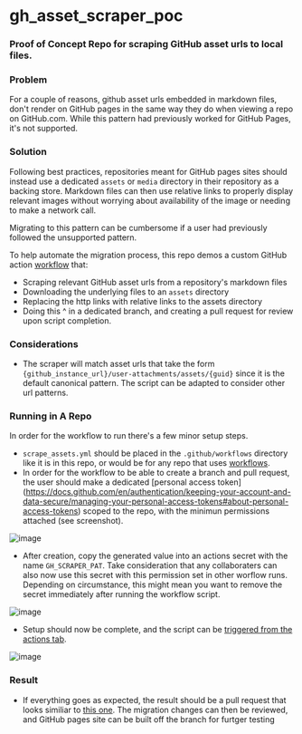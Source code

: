 # gh_asset_scraper_poc

### Proof of Concept Repo for scraping GitHub asset urls to local files. 


### Problem 

For a couple of reasons, github asset urls embedded in markdown files, don't render on GitHub pages in the same way they do when viewing a repo on GitHub.com. While this pattern had previously worked for GitHub Pages, it's not supported. 

### Solution 

Following best practices, repositories meant for GitHub pages sites should instead use a dedicated  `assets` or `media` directory in their repository as a backing store. Markdown files can then use relative links to properly display relevant images without worrying about availability of the image or needing to make a network call. 

Migrating to this pattern can be cumbersome if a user had previously followed the unsupported pattern. 


To help automate the migration process, this repo demos a custom GitHub action [workflow](./.github/workflows/scrape_assets.yml) that:
 - Scraping relevant GitHub asset urls from a repository's markdown files
 - Downloading the underlying files to an `assets` directory
 - Replacing the http links with relative links to the assets directory
 - Doing this ^ in a dedicated branch, and creating a pull request for review upon script completion. 


### Considerations 
- The scraper will match asset urls that take the form `{github_instance_url}/user-attachments/assets/{guid}` since it is the default canonical pattern. The script can be adapted to consider other url patterns. 


### Running in A Repo 

In order for the workflow to run there's a few minor setup steps. 

- `scrape_assets.yml` should be placed in the `.github/workflows` directory like it is in this repo, or would be for  any repo that uses [workflows](https://docs.github.com/en/actions/writing-workflows/about-workflows).
- In order for the workflow to be able to create a branch and pull request, the user should make a dedicated [personal access token] (https://docs.github.com/en/authentication/keeping-your-account-and-data-secure/managing-your-personal-access-tokens#about-personal-access-tokens) scoped to the repo, with the minimun permissions attached (see screenshot).

![image](https://github.com/user-attachments/assets/157f07d5-25b6-4975-851d-742682efbbe4)

- After creation, copy the generated value into an actions secret with the name `GH_SCRAPER_PAT`. Take consideration that any collaboraters can also now use this secret with this permission set in other worflow runs. Depending on circumstance, this might mean you want to remove the secret immediately after running the workflow script. 

![image](https://github.com/user-attachments/assets/581ba81b-e449-4a34-bb79-10267bae41aa)

- Setup should now be complete, and the script can be [triggered from the actions tab](https://docs.github.com/en/actions/managing-workflow-runs-and-deployments/managing-workflow-runs/manually-running-a-workflow).  

![image](https://github.com/user-attachments/assets/33410d6d-a7e3-4170-87b5-71d9fde6acf2)

### Result 

- If everything goes as expected, the result should be a pull request that looks similiar to [this one](https://github.com/sperrys/gh_asset_scraper_poc/pull/2). The migration changes can then be reviewed, and GitHub pages site can be built off the branch for furtger testing
